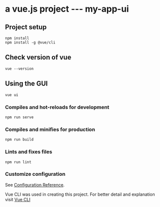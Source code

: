 # a vue.js project --- my-app-ui

## Project setup
```
npm install
npm install -g @vue/cli
```

## Check version of vue
```
vue --version
```

## Using the GUI
```
vue ui
```

### Compiles and hot-reloads for development
```
npm run serve
```

### Compiles and minifies for production
```
npm run build
```

### Lints and fixes files
```
npm run lint
```

### Customize configuration
See [Configuration Reference](https://cli.vuejs.org/config/).

Vue CLI was used in creating this project. For better detail and explanation visit [Vue CLI](https://cli.vuejs.org/guide/)
